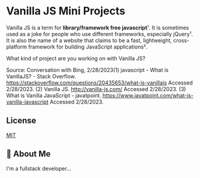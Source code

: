 
# Vanilla JS Mini Projects

Vanilla JS is a term for **library/framework free javascript**¹. It is sometimes used as a joke for people who use different frameworks, especially jQuery¹. It is also the name of a website that claims to be a fast, lightweight, cross-platform framework for building JavaScript applications².

What kind of project are you working on with Vanilla JS?

Source: Conversation with Bing, 2/28/2023(1) javascript - What is VanillaJS? - Stack Overflow. https://stackoverflow.com/questions/20435653/what-is-vanillajs Accessed 2/28/2023.
(2) Vanilla JS. http://vanilla-js.com/ Accessed 2/28/2023.
(3) What is Vanilla JavaScript - javatpoint. https://www.javatpoint.com/what-is-vanilla-javascript Accessed 2/28/2023.






## License

[MIT](https://choosealicense.com/licenses/mit/)


## 🚀 About Me
I'm a fullstack developer...

